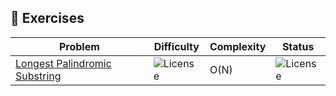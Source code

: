 ## 💪 Exercises

| Problem                                                                                                                                              | Difficulty                                             | Complexity | Status                                                  |
|------------------------------------------------------------------------------------------------------------------------------------------------------|--------------------------------------------------------|------------|---------------------------------------------------------|
| [Longest Palindromic Substring](https://leetcode.com/problems/longest-palindromic-substring/description/?envType=problem-list-v2&envId=two-pointers) | ![License](https://img.shields.io/badge/Medium-orange) | O(N)       | ![License](https://img.shields.io/badge/Done-greenblue) |
